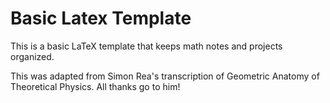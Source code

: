 # Basic Latex Template
This is a basic LaTeX template that keeps math notes and projects organized.

This was adapted from Simon Rea's transcription of Geometric Anatomy of Theoretical Physics. All thanks go to him!

